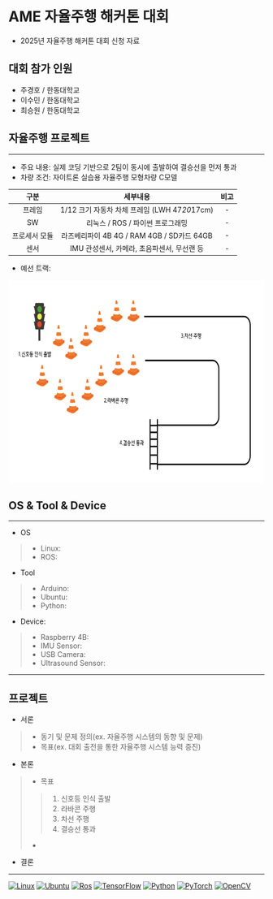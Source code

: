 # AME 자율주행 해커톤 대회
* 2025년 자율주행 해커톤 대회 신청 자료

## 대회 참가 인원
* 주경호 / 한동대학교
* 이수민 / 한동대학교
* 최승원 / 한동대학교

## 자율주행 프로젝트
---
* 주요 내용: 실제 코딩 기반으로 2팀이 동시에 출발하여 결승선을 먼저 통과
* 차량 조건: 자이트론 실습용 자율주행 모형차량 C모델

| 구분 | 세부내용 | 비고 |
| :------------: | :------------------------------: | :------------: |
| 프레임 | 1/12 크기 자동차 차체 프레임 (LWH 47*20*17cm) | - |
| SW | 리눅스 / ROS / 파이썬 프로그래밍 | - |
| 프로세서 모듈 | 라즈베리파이 4B 4G / RAM 4GB / SD카드 64GB | - |
| 센서 | IMU 관성센서, 카메라, 초음파센서, 무선랜 등 | - |

* 예선 트랙:
<img src="image.png" width="600" height ="400">


## OS & Tool & Device
---
* OS
>* Linux: 
>* ROS: 
* Tool
>* Arduino: 
>* Ubuntu:
>* Python: 
* Device:
>* Raspberry 4B: 
>* IMU Sensor: 
>* USB Camera: 
>* Ultrasound Sensor: 
---
## 프로젝트 

* 서론
>* 동기 및 문제 정의(ex. 자율주행 시스템의 동향 및 문제)
>* 목표(ex. 대회 출전을 통한 자율주행 시스템 능력 증진)
* 본론
>* 목표
>>1. 신호등 인식 출발
>>2. 라바콘 주행
>>3. 차선 주행
>>4. 결승선 통과
>* 

* 결론



---
[![Linux](https://img.shields.io/badge/-Linux-FCC624?logo=Linux&style=flat-square&logoColor=black)](https://www.kernel.org)
[![Ubuntu](https://img.shields.io/badge/-Ubuntu-E95420?logo=Ubuntu&style=flat-square&logoColor=white)](https://ubuntu.com)
[![Ros](https://img.shields.io/badge/-ROS-22314E?logo=Ros&style=flat-square&logoColor=white)](https://www.ros.org)
[![TensorFlow](https://img.shields.io/badge/-TensorFlow-FF6F00?style=flat-square&logo=TensorFlow&logoColor=white)](https://www.tensorflow.org/?hl=ko)
[![Python](https://img.shields.io/badge/Python-3776AB?style=flat-square&logo=Python&logoColor=white)](https://www.python.org)
[![PyTorch](https://img.shields.io/badge/-PyTorch-EE4C2C?logo=PyTorch&style=flat-square&logoColor=white)](https://pytorch.org)
[![OpenCV](https://img.shields.io/badge/OpenCV-27338e?style=flat-square&logo=OpenCV&logoColor=white)](https://opencv.org)